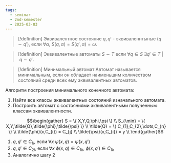 ```yaml
---
tags:
  - seminar
  - 2nd-semester
  - 2025-03-03
---
```


> [!definition] Эквивалентное состояние
> $q, q'$ - эквиваленнтыные ($q \sim q'$), если $\forall\alpha, \ S(q,\alpha) = S(q',\alpha) = \omega$.

> [!definition] Эквивалентные автоматы
> $S \sim T$ если $\forall q \in S \ \exists q'\in T\ | \ q\sim q'$.

> [!definition] Минимальный автомат
> Автомат называется минимальным, если он обладает наименьшим количеством состояний среди всех ему эквивалентных автоматов.

Алгоритм построения минимального конечного автомата:

1. Найти все классы эквивалентных состояний изначального автомата.
2. Построить автомат с состояниями эквивалентными полученным классам эквивалентности.

$$\begin{gather}
S = \{ X,Y,Q,\phi,\psi \} \\
S_{\min} = \{ X,Y,\tilde{Q},\tilde{\phi},\tilde{\psi} \} \\
\tilde{Q} = \{ C_{1},C_{2},\dots,C_{n} \} \\
\tilde{\phi}(x,C_{i}) = C_{j} \\
\tilde{\psi}(x,C_{i}) = y \\
\end{gather}$$

1. $q,q' \in C_{1i}$, если $\forall x \ \psi(x,q) = \psi(x,q')$
2. $q,q' \in C_{2i}$, если $\forall x \ \phi(x,q) \in C_{1k}, \ \phi(x,q') \in C_{1k}$
3. Аналогично шагу 2

